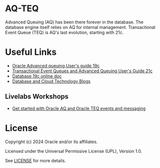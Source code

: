 # AQ-TEQ

Advanced Queuing (AQ) has been there forever in the database. The database engine itself relies on AQ for internal management.
Transactional Event Queue (TEQ) is AQ's last evolution, starting with 21c.
 
# Useful Links  
 
- [Oracle Advanced queuing User's guide 19c](https://docs.oracle.com/en/database/oracle/oracle-database/19/adque/#Oracle%C2%AE-Database)
- [Transactional Event Queues and Advanced Queuing User's Guide 21c](https://docs.oracle.com/en/database/oracle/oracle-database/21/adque/#Oracle%C2%AE-Database)
- [Database 19c online doc](https://docs.oracle.com/en/database/oracle/oracle-database/19/index.html)
- [Database and Cloud Technology Blogs](https://blogs.oracle.com/coretec/category/crt-english-content)
  

## Livelabs Workshops

- [Get started with Oracle AQ and Oracle TEQ events and messaging](https://apexapps.oracle.com/pls/apex/r/dbpm/livelabs/view-workshop?wid=1016&clear=RR,180&session=904969734537)

# License

Copyright (c) 2024 Oracle and/or its affiliates.

Licensed under the Universal Permissive License (UPL), Version 1.0.

See [LICENSE](https://github.com/oracle-devrel/technology-engineering/blob/main/LICENSE) for more details.
